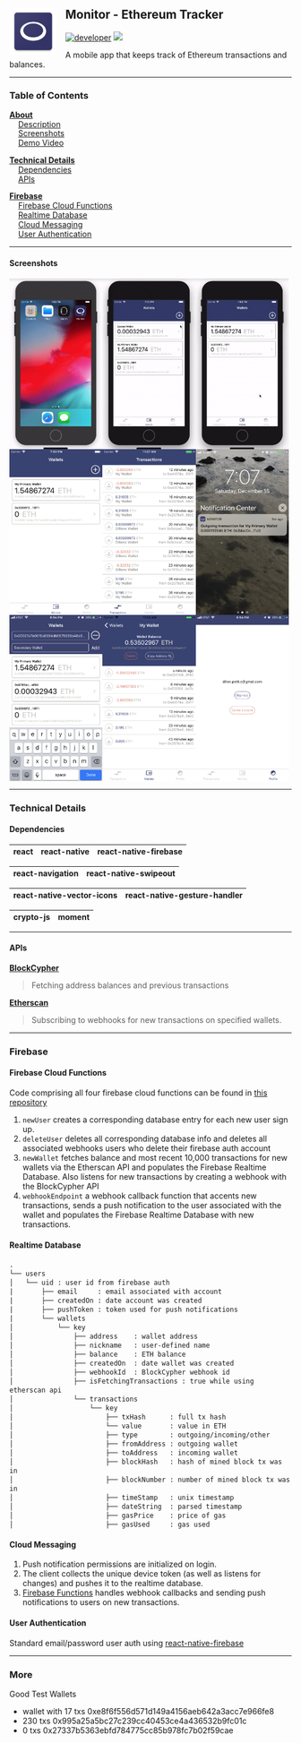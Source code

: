 ## <span id="about"> Monitor - Ethereum Tracker<a href="https://github.com/dillon/monitor"><img align="left" src="https://github.com/dillon/monitor/blob/master/assets/web_hi_res_512.png?raw=true" width="85px" style="padding-right:15px"></a>

[![developer](https://img.shields.io/badge/developer-dillon-red.svg)](https://github.com/dillon/)
![](https://img.shields.io/github/last-commit/dillon/monitor.svg)

<span id="description">
A mobile app that keeps track of Ethereum transactions and balances.
</span>


___
<div style="line-height:1.2">

### Table of Contents

__[About](#about)__<br>
&nbsp;&nbsp;&nbsp;&nbsp;[Description](#description)<br>
&nbsp;&nbsp;&nbsp;&nbsp;[Screenshots](#screenshots)<br>
&nbsp;&nbsp;&nbsp;&nbsp;[Demo Video](#demo)<br>

__[Technical Details](#technical-details)__<br>
&nbsp;&nbsp;&nbsp;&nbsp;[Dependencies](#dependencies)<br>
&nbsp;&nbsp;&nbsp;&nbsp;[APIs](#apis)<br>

__[Firebase](#firebase)__<br>
&nbsp;&nbsp;&nbsp;&nbsp;[Firebase Cloud Functions](#functions)<br>
&nbsp;&nbsp;&nbsp;&nbsp;[Realtime Database](#database)<br>
&nbsp;&nbsp;&nbsp;&nbsp;[Cloud Messaging](#cloud-messaging)<br>
&nbsp;&nbsp;&nbsp;&nbsp;[User Authentication](#authentication)<br>

</div>

___
#### <span id="screenshots">Screenshots</span>
<div style="display:flex;flex-direction:row">
<img alt="app gif 1" width="33%" align="center" src="https://github.com/dillon/monitor/blob/master/assets/screenshots/gifs/one-compressed.gif?raw=true">
<img alt="app gif 2" width="33%" align="center" src="https://github.com/dillon/monitor/blob/master/assets/screenshots/gifs/two-compressed.gif?raw=true">
<img alt="app gif 3" width="33%" align="center" src="https://github.com/dillon/monitor/blob/master/assets/screenshots/gifs/three-compressed.gif?raw=true">
</div>

<div style="display:flex;flex-direction:row">
<img alt="screenshot" width="33%" align="center" src="https://github.com/dillon/monitor/blob/master/assets/screenshots/images/2-wallets.png?raw=true">
<img alt="screenshot" width="33%" align="center" src="https://github.com/dillon/monitor/blob/master/assets/screenshots/images/1-transactions.png?raw=true">
<img alt="screenshot" width="33%" align="center" src="https://github.com/dillon/monitor/blob/master/assets/screenshots/images/6-notification.jpeg?raw=true">

</div>

<div style="display:flex;flex-direction:row">
<img alt="screenshot" width="33%" align="center" src="https://github.com/dillon/monitor/blob/master/assets/screenshots/images/3-add-wallet.PNG?raw=true">
<img alt="screenshot" width="33%" align="center" src="https://github.com/dillon/monitor/blob/master/assets/screenshots/images/4-in-wallet.png?raw=true">
<img alt="screenshot" width="33%" align="center" src="https://github.com/dillon/monitor/blob/master/assets/screenshots/images/5-profile.PNG?raw=true">
</div>


<!-- #### <span id="demo">Demo Video</span>

<a href="http://www.youtube.com/watch?feature=player_embedded&v=3HaIw0yAygI
" target="_blank"><img src="http://img.youtube.com/vi/3HaIw0yAygI/0.jpg" 
alt="Youtube Video" width="480" height="360" border="10" /></a>
-->

___
### <span id="technical-details">Technical Details</span>

#### <span id="dependencies">Dependencies</span>

|react|react-native|react-native-firebase|
|--|--|--|

|react-navigation|react-native-swipeout|
|--|--|

|react-native-vector-icons|react-native-gesture-handler|
|--|--|

|crypto-js|moment|
|--|--|

___
#### <span id="apis">APIs</span>

[__BlockCypher__](https://www.blockcypher.com/dev/ethereum/)
> Fetching address balances and previous transactions

[__Etherscan__](https://etherscan.io/apis)
> Subscribing to webhooks for new transactions on specified wallets.


___
### <span id="firebase">Firebase</span>

#### <span id="functions">Firebase Cloud Functions</span>

Code comprising all four firebase cloud functions can be found in [this repository](https://github.com/dillon/monitor-cloud-functions)

1. `newUser` creates a corresponding database entry for each new user sign up.
2. `deleteUser` deletes all corresponding database info and deletes all associated webhooks users who delete their firebase auth account
3. `newWallet` fetches balance and most recent 10,000 transactions for new wallets via the Etherscan API and populates the Firebase Realtime Database. Also listens for new transactions by creating a webhook with the BlockCypher API
4. `webhookEndpoint` a webhook callback function that accents new transactions, sends a push notification to the user associated with the wallet and populates the Firebase Realtime Database with new transactions.


#### <span id="database">Realtime Database</span>
```
.
└── users 
│   └── uid : user id from firebase auth
|       ├── email     : email associated with account
|       ├── createdOn : date account was created
|       ├── pushToken : token used for push notifications
|       └── wallets
│           └── key 
│               ├── address    : wallet address
│               ├── nickname   : user-defined name
│               ├── balance    : ETH balance
│               ├── createdOn  : date wallet was created
│               ├── webhookId  : BlockCypher webhook id
│               ├── isFetchingTransactions : true while using etherscan api
│               └── transactions 
│                   └── key 
│                       ├── txHash      : full tx hash
│                       └── value       : value in ETH
│                       ├── type        : outgoing/incoming/other
│                       ├── fromAddress : outgoing wallet
│                       ├── toAddress   : incoming wallet
│                       ├── blockHash   : hash of mined block tx was in
│                       ├── blockNumber : number of mined block tx was in
│                       ├── timeStamp   : unix timestamp
│                       ├── dateString  : parsed timestamp
│                       ├── gasPrice    : price of gas
│                       ├── gasUsed     : gas used
```


#### <span id="cloud-messaging">Cloud Messaging</span>

1. Push notification permissions are initialized on login.
2. The client collects the unique device token (as well as listens for changes) and pushes it to the realtime database.
3. [Firebase Functions](#functions) handles webhook callbacks and sending push notifications to users on new transactions.

#### <span id="auth">User Authentication</span>
Standard email/password user auth using [react-native-firebase](https://github.com/invertase/react-native-firebase)

___
### More 

Good Test Wallets
- wallet with 17 txs 0xe8f6f556d571d149a4156aeb642a3acc7e966fe8
- 230 txs 0x995a25a5bc27c239cc40453ce4a436532b9fc01c
- 0 txs 0x27337b5363ebfd784775cc85b978fc7b02f59cae
